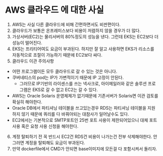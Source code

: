 # AWS 클라우드 에 대한 사실

1. AWS는 사실 다른 클라우드에 비해 간편하면서도 비싼편이다.
2. 클라우드가 보통은 온프레미스보다 비용이 저렴하지 않을 경우가 더 많다.
3. 가상서버(EC2)는 물리서버의 80%정도의 성능을 낸다. 그런데 EKS는 EC2보다 더 성능이 떨어진다.
4. EKS는 프리티어여도 요금이 부과된다. 하지만 잘 알고 사용하면 EKS가 리소스를 자동적으로 조절이 가능하기 때문에 EC2보다 싸다.
5. 클라우드 이관 주의사항
- 어떤 프로그램이든 모두 클라우드로 갈 수 있는 것은 아니다.
- 쿠버네티스의 pod는 IP가 가변적이기 때문에 IP 고정이 안된다.
    - 그러므로 IP기반의 라이센스를 쓰는 넥사크로, 아이메일러와 같은 솔루션 프로그램은 EKS로 갈 수 없고 EC2는 갈 수 있다.
- AWS는 Oracle Solaris 운영체제가 없기때문에 기존서버가 Solaris면 이관 검토를 확실히 해야한다.
- Oracle DB에서 파티셔닝 테이블을 쓰고있는경우 RDS는 파티셔닝 테이블을 지원하지 않기 때문에 쿼리를 다 바꿔야되는 대참사가 일어날수도 있다.
- EC2에서는 기본적으로 SMTP포트인 25번 포트 사용이 제한되어있으니 대체 포트 사용 혹은 요청 사용 신청을 해야한다.
6. 계정 탈퇴하기 전 꼭 반드시 EC2건 RDS건 비용이 나가는건 전부 삭제해야한다. 안그러면 계정을 탈퇴해도 요금이 부과된다.
7. 만약 dockerfile에서 CMD가 안되면 base이미지에 모든걸 다 포함시켜서 돌리자.
